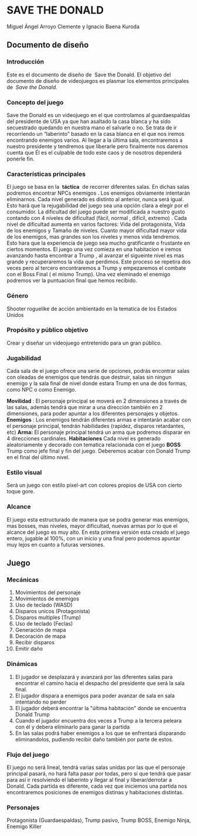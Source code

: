 # SAVE THE DONALD

Miguel Ángel Arroyo Clemente y Ignacio Baena Kuroda

## Documento de diseño

### Introducción

Este es el documento de diseño de ​ Save the Donald. ​El objetivo del documento de diseño de videojuegos es plasmar los elementos principales de ​ _Save the Donald._

### Concepto del juego

Save the Donald ​es un videojuego en el que controlamos al guardaespaldas del presidente de USA ya que han asaltado la casa blanca y ha sido secuestrado quedando en nuestra mano el salvarle o no. Se trata de ir recorriendo un “laberinto” basado en la casa blanca en el que nos iremos encontrando enemigos varios. Al llegar a la última sala, encontraremos a nuestro presidente y tendremos que liberarle pero finalmente nos daremos cuenta que Él es el culpable de todo este caos y de nosotros dependerá ponerle fin.

### Características principales

El juego se basa en la ​ **táctica** ​ de recorrer diferentes salas. En dichas salas podremos encontrar NPCs enemigos . Los enemigos obviamente intentarán eliminarnos.
Cada nivel generado es distinto al anterior, nunca será igual. Esto hará que la rejugabilidad del juego sea una opción clara a elegir por el consumidor.
La dificultad del juego puede ser modificada a nuestro gusto contando con 4 niveles de dificultad (fácil, normal , difícil, extremo) . Cada nivel de dificultad aumenta en varios factores: Vida del protagonista, Vida de los enemigos y Tamaño de niveles.
Cuanto mayor dificultad mayor vida de los enemigos, mas grandes son los niveles y menos vida tendremos. Esto hara que la experiencia de juego sea mucho gratificante o frustante en ciertos momentos.
El juego una vez comieza en una habitacion e iremos avanzando hasta encontrar a Trump , al avanzar el sigueinte nivel es mas grande y recuperaremos la vida que perdimos. Este proceso se repetira dos veces pero al tercero encontraremos a Trump y empezaremos el combate con el Boss Final ( el mismo Trump).
Una vez eleminado el enemigo podremos ver la puntuacion final que hemos recibido.

### Género

Shooter roguelike de acción ambientado en la tematica de los Estados Unidos

### Propósito y público objetivo

Crear y diseñar un videojuego entretenido para un gran público.

### Jugabilidad

Cada sala de el juego ofrece una serie de opciones, podrás encontrar salas con oleadas de enemigos que tendrás que destruir, salas sin ningun enemigo y la sala final de nivel donde estara Trump en una de dos formas, como NPC o como Enemigo.

**Movilidad** ​: El personaje principal se moverá en 2 dimensiones a través de las salas, además tendrá que mirar a una dirección también en 2 dimensiones, para poder apuntar a los diferentes personajes y objetos.
**Enemigos** ​: Los enemigos tendrán diferentes armas e intentarán acabar con el personaje principal, tendrán habilidades (rapidez, disparos retardantes, etc)
**Arma:** ​ El personaje principal tendrá un arma que podremos disparar en 4 direcciones cardinales.
**Habitaciones** Cada nivel es generado aleatoriamente y decorado con tematica relacionada con el juego
**BOSS** Trump como jefe final y fin del juego. Deberemos acabar con Donald Trump en el final del último nivel.

### Estilo visual

Será un juego con estilo pixel-art con colores propios de USA con cierto toque gore.

### ​Alcance

El juego esta estructurado de manera que se podra generar mas enemigos, mas bosses, mas niveles, mayor dificultad, nuevas armas por lo que el alcance del juego es muy alto.
En esta primera versión esta creado el juego entero, jugable al 100%, con un inicio y una final pero podemos apuntar muy lejos en cuanto a futuras versiones.

## Juego

### Mecánicas

1. Movimientos del personaje
2. Movimientos de enemigos
3. Uso de teclado (WASD)
4. Disparos unicos (Protagonista)
5. Disparos multiples (Trump)
6. Uso de teclado (Feclas)
7. Generación de mapa
8. Decoración de mapa
9. Recibir disparos
10. Emitir daño

### Dinámicas

1. El jugador se desplazará y avanzará por las diferentes salas para encontrar el camino hacia el despacho del presidente que será la sala final.
2. El jugador dispara a enemigos para poder avanzar de sala en sala intentando no perder
3. El jugador deberá encontrar la "última habitación" donde se encuentra Donald Trump
4. Cuando el jugador encuentra dos veces a Trump a la tercera peleara con él y debera eliminarlo para ganar la partida
5. En las salas podrá haber enemigos a los que se enfrentará disparando eliminandolos, pudiendo recibir daño también por parte de estos.

### Flujo del juego

El juego no será lineal, tendrá varias salas unidas por las que el personaje principal pasará, no hará falta pasar por todas, pero sí que tendrá que pasar para así ir resolviendo el laberinto y llegar al final y liberar/derrotar a Donald.
Cada partida es diferente, cada vez que iniciemos una partida nos encontraremos posiciones de enemigos distinas y habitaciones distintas.

### Personajes

Protagonista (Guardaespaldas), Trump pasivo, Trump BOSS, Enemigo Ninja, Enemigo Killer
